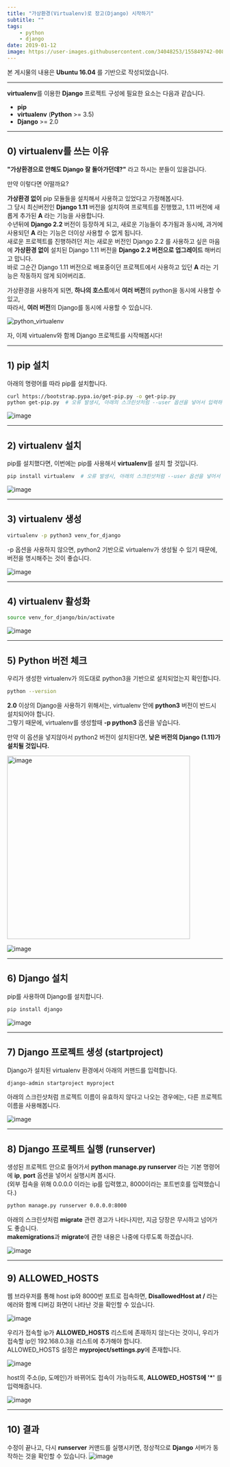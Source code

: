 ```yaml
---
title: "가상환경(Virtualenv)로 장고(Django) 시작하기"
subtitle: ""
tags:
    - python
    - django
date: 2019-01-12
image: https://user-images.githubusercontent.com/34048253/155849742-0083a4d2-a19f-4806-b36c-24f707425ca4.png
---
```


본 게시물의 내용은 **Ubuntu 16.04** 를 기반으로 작성되었습니다.

---

**virtualenv**를 이용한 **Django** 프로젝트 구성에 필요한 요소는 다음과 같습니다.<br>
- **pip**
- **virtualenv** (**Python** >= 3.5)
- **Django** >= 2.0

---

## 0) virtualenv를 쓰는 이유
**"가상환경으로 안해도 Django 잘 돌아가던데?"** 라고 하시는 분들이 있을겁니다.

만약 이렇다면 어떨까요?

**가상환경 없이** pip 모듈들을 설치해서 사용하고 있었다고 가정해봅시다.<br>
그 당시 최신버전인 **Django 1.11** 버전을 설치하여 프로젝트를 진행했고, 1.11 버전에 새롭게 추가된 **A** 라는 기능을 사용합니다.<br>
수년뒤에 **Django 2.2** 버전이 등장하게 되고, 새로운 기능들이 추가됨과 동시에, 과거에 사용되던 **A** 라는 기능은 더이상 사용할 수 없게 됩니다.<br>
새로운 프로젝트를 진행하려던 저는 새로운 버전인 Django 2.2 를 사용하고 싶은 마음에 **가상환경 없이** 설치된 Django 1.11 버전을 **Django 2.2 버전으로 업그레이드** 해버리고 맙니다.<br>
바로 그순간 Django 1.11 버전으로 배포중이던 프로젝트에서 사용하고 있던 **A** 라는 기능은 작동하지 않게 되어버리죠.

가상환경을 사용하게 되면, **하나의 호스트**에서 **여러 버전**의 python을 동시에 사용할 수 있고,<br>
따라서, **여러 버전**의 Django를 동시에 사용할 수 있습니다.

![python_virtualenv](https://user-images.githubusercontent.com/34048253/51121149-0a461880-185a-11e9-8a5d-6ec7ed58aa60.png)

자, 이제 virtualenv와 함께 Django 프로젝트를 시작해봅시다!

---

## 1) pip 설치
아래의 명령어를 따라 pip를 설치합니다.
  
```bash
curl https://bootstrap.pypa.io/get-pip.py -o get-pip.py
python get-pip.py  # 오류 발생시, 아래의 스크린샷처럼 --user 옵션을 넣어서 입력하면 됩니다.
```

![image](https://user-images.githubusercontent.com/34048253/51082217-18a31000-1746-11e9-94b3-2cdfb6039ca4.png)

---

## 2) virtualenv 설치
pip를 설치했다면, 이번에는 pip를 사용해서 **virtualenv**를 설치 할 것입니다.

```bash
pip install virtualenv  # 오류 발생시, 아래의 스크린샷처럼 --user 옵션을 넣어서 입력하면 됩니다.
```

![image](https://user-images.githubusercontent.com/34048253/51082225-3a9c9280-1746-11e9-9bc4-91a05049b0de.png)

---

## 3) virtualenv 생성
```bash
virtualenv -p python3 venv_for_django
```
 
-p 옵션을 사용하지 않으면, python2 기반으로 virtualenv가 생성될 수 있기 때문에, 버전을 명시해주는 것이 좋습니다.

![image](https://user-images.githubusercontent.com/34048253/51082232-4be59f00-1746-11e9-8eac-5f11b63184f6.png)

---

## 4) virtualenv 활성화
```bash
source venv_for_django/bin/activate
```

![image](https://user-images.githubusercontent.com/34048253/51082234-59028e00-1746-11e9-8200-7bce0f604007.png)

---

## 5) Python 버전 체크
우리가 생성한 virtualenv가 의도대로 python3을 기반으로 설치되었는지 확인합니다.

```bash
python --version
```

**2.0** 이상의 Django을 사용하기 위해서는, virtualenv 안에 **python3** 버전이 반드시 설치되어야 합니다.<br>
그렇기 때문에, virtualenv를 생성할때 **-p python3** 옵션을 넣습니다.

만약 이 옵션을 넣지않아서 python2 버전이 설치된다면, **낮은 버전의 Django (1.11)가 설치될 것입니다.**

<img width="427" alt="image" src="https://user-images.githubusercontent.com/34048253/51124322-63fe1100-1861-11e9-9baa-010c7ddde4a5.png">

![image](https://user-images.githubusercontent.com/34048253/51082240-89e2c300-1746-11e9-9444-018887dd64b2.png)

---

## 6) Django 설치
pip를 사용하여 Django를 설치합니다.

```bash
pip install django
```

![image](https://user-images.githubusercontent.com/34048253/51082246-9c5cfc80-1746-11e9-856e-11fbf902c6a8.png)

---

## 7) Django 프로젝트 생성 (startproject)
Django가 설치된 virtualenv 환경에서 아래의 커맨드를 입력합니다.

```bash
django-admin startproject myproject
```

아래의 스크린샷처럼 프로젝트 이름이 유효하지 않다고 나오는 경우에는, 다른 프로젝트 이름을 사용해봅니다.

![image](https://user-images.githubusercontent.com/34048253/51082256-d0382200-1746-11e9-86bc-5dd2ca6659bc.png)

---

## 8) Django 프로젝트 실행 (runserver)
생성된 프로젝트 안으로 들어가서 **python manage.py runserver** 라는 기본 명령어에 **ip**, **port** 옵션을 넣어서 실행시켜 봅시다.<br>
(외부 접속을 위해 0.0.0.0 이라는 ip를 입력했고, 8000이라는 포트번호를 입력했습니다.)

```bash
python manage.py runserver 0.0.0.0:8000
```

아래의 스크린샷처럼 **migrate** 관련 경고가 나타나지만, 지금 당장은 무시하고 넘어가도 좋습니다.<br>
**makemigrations**과 **migrate**에 관한 내용은 나중에 다루도록 하겠습니다.

![image](https://user-images.githubusercontent.com/34048253/51082269-01b0ed80-1747-11e9-84fe-e045bdb44691.png)

---

## 9) ALLOWED_HOSTS
웹 브라우저를 통해 host ip와 8000번 포트로 접속하면, **DisallowedHost at /** 라는 에러와 함께 디버깅 화면이 나타난 것을 확인할 수 있습니다.

![image](https://user-images.githubusercontent.com/34048253/51082279-5d7b7680-1747-11e9-9674-6e49b2eb9612.png)

우리가 접속할 ip가 **ALLOWED_HOSTS** 리스트에 존재하지 않는다는 것이니, 우리가 접속할 ip인 192.168.0.3을 리스트에 추가해야 합니다.<br>
ALLOWED_HOSTS 설정은 **myproject/settings.py**에 존재합니다.

![image](https://user-images.githubusercontent.com/34048253/51082397-76852700-1749-11e9-9d75-9a4853fee34d.png)

host의 주소(ip, 도메인)가 바뀌어도 접속이 가능하도록, **ALLOWED_HOSTS에 '*'** 를 입력해줍니다.

![image](https://user-images.githubusercontent.com/34048253/51082295-be0ab380-1747-11e9-87cb-fca9b5e81e32.png)

---

## 10) 결과
수정이 끝나고, 다시 **runserver** 커맨드를 실행시키면, 정상적으로 **Django** 서버가 동작하는 것을 확인할 수 있습니다.
![image](https://user-images.githubusercontent.com/34048253/51082317-0f1aa780-1748-11e9-91b7-2a6c99a98b4b.png)
